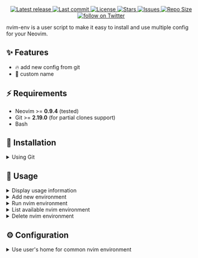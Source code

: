 <div align="center"><p>
    <a href="https://github.com/ariefra/nvim-env/releases/latest">
      <img alt="Latest release" src="https://img.shields.io/github/v/release/ariefra/nvim-env?style=for-the-badge&logo=starship&color=C9CBFF&logoColor=D9E0EE&labelColor=302D41&include_prerelease&sort=semver" />
    </a>
    <a href="https://github.com/ariefra/nvim-env/pulse">
      <img alt="Last commit" src="https://img.shields.io/github/last-commit/ariefra/nvim-env?style=for-the-badge&logo=starship&color=8bd5ca&logoColor=D9E0EE&labelColor=302D41"/>
    </a>
    <a href="https://github.com/ariefra/nvim-env/blob/main/LICENSE">
      <img alt="License" src="https://img.shields.io/github/license/ariefra/nvim-env?style=for-the-badge&logo=starship&color=ee999f&logoColor=D9E0EE&labelColor=302D41" />
    </a>
    <a href="https://github.com/ariefra/nvim-env/stargazers">
      <img alt="Stars" src="https://img.shields.io/github/stars/ariefra/nvim-env?style=for-the-badge&logo=starship&color=c69ff5&logoColor=D9E0EE&labelColor=302D41" />
    </a>
    <a href="https://github.com/ariefra/nvim-env/issues">
      <img alt="Issues" src="https://img.shields.io/github/issues/ariefra/nvim-env?style=for-the-badge&logo=bilibili&color=F5E0DC&logoColor=D9E0EE&labelColor=302D41" />
    </a>
    <a href="https://github.com/ariefra/nvim-env">
      <img alt="Repo Size" src="https://img.shields.io/github/repo-size/ariefra/nvim-env?color=%23DDB6F2&label=SIZE&logo=codesandbox&style=for-the-badge&logoColor=D9E0EE&labelColor=302D41" />
    </a>
    <a href="https://twitter.com/intent/follow?screen_name=folke">
      <img alt="follow on Twitter" src="https://img.shields.io/twitter/follow/folke?style=for-the-badge&logo=twitter&color=8aadf3&logoColor=D9E0EE&labelColor=302D41" />
    </a>
</div>

nvim-env is a user script to make it easy to install and use multiple config for your Neovim.

## ✨ Features

- 🔥 add new config from git
- 🚀 custom name

## ⚡️ Requirements

- Neovim >= **0.9.4** (tested)
- Git >= **2.19.0** (for partial clones support)
- Bash

## 🚀 Installation

<details><summary>Using Git</summary>


```sh
git clone https://github.com/ariefra/nvim-env
cd nvim-env
chmod +x nvim-env
./nvim-env --help
```

</details>


## 🚀 Usage

<details><summary>Display usage information</summary>


- nvim-env --help

  Examples:
  ```sh
  nvim-env --help
  ```

</details>

<details><summary>Add new environment</summary>


- nvim-env --add [env] [git-url]

  Examples:
  ```sh
  nvim-env --add nv       https://github.com/appelgriebsch/Nv
  nvim-env --add mnabila  https://github.com/mnabila/nvimrc
  nvim-env --add znvim    https://github.com/Zeddnyx/Znvim
  nvim-env --add lunarvim https://github.com/LunarVim/LunarVim
  nvim-env --add astrovim https://github.com/AstroNvim/AstroNvim
  nvim-env --add fitrh    https://github.com/fitrh/init.nvim
  nvim-env --add doomnvim https://github.com/doom-neovim/doom-nvim
  nvim-env --add adics    https://github.com/AdiCahyaSaputra/my-neovim-setup
  ```

</details>


<details><summary>Run nvim environment</summary>


- nvim-env --run [env] [other_nvim_args]

  Examples:
  ```sh
  nvim-env --run nv
  nvim-env --run mnabila & nvim-env --run znvim
  ```

</details>

<details><summary>List available nvim environment</summary>


nvim-env --ls

  Examples:
  ```sh
  nvim-env --ls
  ```

</details>

<details><summary>Delete nvim environment</summary>


- nvim-env --rm [env]

  Examples:
  ```sh
  nvim-env --rm astrovim
  ```

</details>

## ⚙️ Configuration

<details><summary>Use user's home for common nvim environment</summary>


NVIM_USE_USERHOME=(true | false) nvim-env [parameters]

  this prefix if set to true (default) will cause nvim-env to use your user home 
  for data,state & cache using XDG_DATA_HOME, XDG_STATE_HOME, XDG_CACHE_HOME
  this will save space on your disk, and faster downloads for common plugins.

  Caveat is that you need to use **UPDATE** only instead of sync (i.e. in lazy.nvim)
  to avoid deleting plugins needed by other, although they will be redownloaded
  if lazy.nvim updated in the other environment.

  Examples: Nvchad requires indent-blankline.nvim version 2.20.7 instead of current, thus need isolated storage 
  ```sh
  NVIM_USE_USERHOME=false nvim-env --add nvchad https://github.com/NvChad/NvChad
  NVIM_USE_USERHOME=false nvim-env --run nvchad
  ```

</details>

